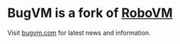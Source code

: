 # BugVM is a fork of [RoboVM](http://robovm.com)

Visit [bugvm.com](http://bugvm.com) for latest news and information.
